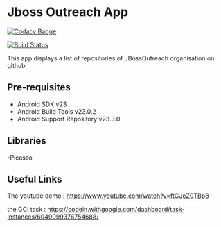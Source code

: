 Jboss Outreach App
===================================

[![Codacy Badge](https://api.codacy.com/project/badge/Grade/acdb0a27fcfd4e0eb198ac44fa5b52b9)](https://app.codacy.com/app/OussEmaDevCode/JBossOutreach?utm_source=github.com&utm_medium=referral&utm_content=OussEmaDevCode/JBossOutreach&utm_campaign=Badge_Grade_Dashboard)

[![Build Status](https://travis-ci.org/OussEmaDevCode/JBossOutreach.svg?branch=master)](https://travis-ci.org/OussEmaDevCode/JBossOutreach)

This app displays a list of repositories of JBossOutreach organisation on github

Pre-requisites
--------------

- Android SDK v23
- Android Build Tools v23.0.2
- Android Support Repository v23.3.0

Libraries
-------------
-Picasso

Useful Links
-------------
The youtube demo : https://www.youtube.com/watch?v=ftGJeZ0TBp8

the GCI task : https://codein.withgoogle.com/dashboard/task-instances/6049099376754688/


